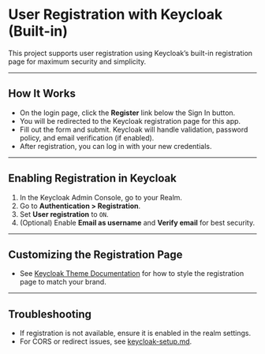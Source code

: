 # User Registration with Keycloak (Built-in)

This project supports user registration using Keycloak’s built-in registration page for maximum security and simplicity.

---

## How It Works
- On the login page, click the **Register** link below the Sign In button.
- You will be redirected to the Keycloak registration page for this app.
- Fill out the form and submit. Keycloak will handle validation, password policy, and email verification (if enabled).
- After registration, you can log in with your new credentials.

---

## Enabling Registration in Keycloak
1. In the Keycloak Admin Console, go to your Realm.
2. Go to **Authentication > Registration**.
3. Set **User registration** to `ON`.
4. (Optional) Enable **Email as username** and **Verify email** for best security.

---

## Customizing the Registration Page
- See [Keycloak Theme Documentation](https://www.keycloak.org/docs/latest/server_development/#_themes) for how to style the registration page to match your brand.

---

## Troubleshooting
- If registration is not available, ensure it is enabled in the realm settings.
- For CORS or redirect issues, see [keycloak-setup.md](./keycloak-setup.md).
